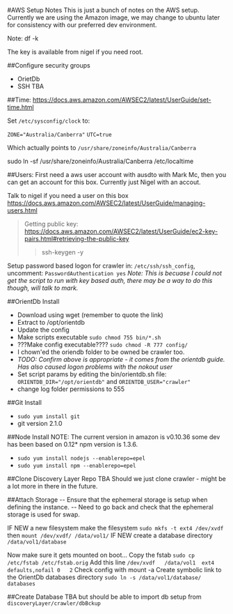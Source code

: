 #AWS Setup Notes
This is just a bunch of notes on the AWS setup.
Currently we are using the Amazon image, we may change to ubuntu later for consistency with our preferred dev environment.


Note: df -k

The key is available from nigel if you need root.

##Configure security groups
- OrietDb
- SSH
TBA

##Time:
https://docs.aws.amazon.com/AWSEC2/latest/UserGuide/set-time.html

Set `/etc/sysconfig/clock` to:

`ZONE="Australia/Canberra"`
`UTC=true`

Which actually points to `/usr/share/zoneinfo/Australia/Canberra`

sudo ln -sf /usr/share/zoneinfo/Australia/Canberra /etc/localtime

##Users:
First need a aws user account with ausdto with Mark Mc, then you can get an account for this box.
Currently just Nigel with an accout.

Talk to nigel if you need a user on this box
https://docs.aws.amazon.com/AWSEC2/latest/UserGuide/managing-users.html

>Getting public key: https://docs.aws.amazon.com/AWSEC2/latest/UserGuide/ec2-key-pairs.html#retrieving-the-public-key
>>ssh-keygen -y

Setup password based logon for crawler
in: `/etc/ssh/ssh_config`, uncomment: `PasswordAuthentication yes`
*Note: This is becuase I could not get the script to run with key based auth, there may be a way to do this though, will talk to mark.*

##OrientDb Install
- Download using wget (remember to quote the link)
- Extract to /opt/orientdb
- Update the config
- Make scripts executable `sudo chmod 755 bin/*.sh`
- ???Make config executable???? `sudo chmod -R 777 config/`
- I chown'ed the oriendb folder to be owned be crawler too.
- *TODO: Confirm above is appropriate - it comes from the orientdb guide. Has also caused logon problems with the nokout user* 
- Set script params by editing the bin/orientdb.sh file: `ORIENTDB_DIR="/opt/orientdb"` and `ORIENTDB_USER="crawler"`
- change log folder permissions to 555



##Git Install
- `sudo yum install git`
- git version 2.1.0

##Node Install
NOTE: The current version in amazon is v0.10.36 some dev has been based on 0.12\* npm version is 1.3.6.
- `sudo yum install nodejs --enablerepo=epel`
- `sudo yum install npm --enablerepo=epel`

##Clone Discovery Layer Repo
TBA
Should we just clone crawler - might be a lot more in there in the future.

##Attach Storage
-- Ensure that the ephemeral storage is setup when defining the instance.
-- Need to go back and check that the ephemeral storage is used for swap.

IF NEW a new filesystem make the filesystem `sudo mkfs -t ext4 /dev/xvdf` then `mount /dev/xvdf/ /data/vol1/`
IF NEW create a database directory `/data/vol1/database`

Now make sure it gets mounted on boot...
Copy the fstab `sudo cp /etc/fstab /etc/fstab.orig`
Add this line `/dev/xvdf   /data/vol1  ext4    defaults,nofail 0   2`
Check config with mount -a
Create symbolic link to the OrientDb databases directory `sudo ln -s /data/vol1/database/ databases`

##Create Database
TBA but should be able to import db setup from `discoveryLayer/crawler/dbBckup`

##

